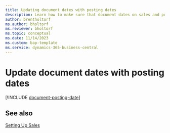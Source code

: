```yaml
---
title: Updating document dates with posting dates
description: Learn how to make sure that document dates on sales and purchase documents match their posting dates.
author: brentholtorf
ms.author: bholtorf
ms.reviewer: bholtorf
ms.topic: conceptual
ms.date: 11/14/2023
ms.custom: bap-template
ms.service: dynamics-365-business-central
---
```

# Update document dates with posting dates

[!INCLUDE [document-posting-date](includes/document-posting-date.md)]

## See also 

[Setting Up Sales](sales-setup-sales.md)